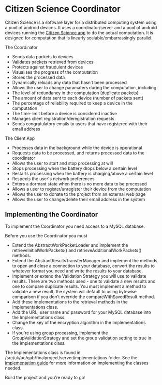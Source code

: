 # Citizen Science Coordinator

Citizen Science is a software layer for a distributed computing system using a pool of android devices. It uses a coordinator/server and a pool of android devices running the [Citizen Science app](https://github.com/Philip-Lawson/Client-App) to do the actual computation. It is designed for computation that is linearly scalable/embarrassingly parallel.

The Coordinator
* Sends data packets to devices
* Validates packets retrieved from devices
* Protects against fraudulent devices
* Visualises the progress of the computation
* Stores the processed data
* Dynamically reloads any data that hasn't been processed
* Allows the user to change paramaters during the computation, including  
 * The level of redundancy in the computation (duplicate packets)
 * The amount of data sent to each device (number of packets sent)
 * The percentage of reliability required to keep a device in the computation
 * The time-limit before a device is considered inactive
* Manages client registration/deregistration requests
* Sends congratulatory emails to users that have registered with their email address

The Client App
* Processes data in the background while the device is operational
* Requests data to be processed, and returns processed data to the coordinator
* Allows the user to start and stop processing at will
* Stops processing when the battery drops below a certain level
* Restarts processing when the battery is charging/above a certain level
* Respects the user's network preferences
* Enters a dormant state when there is no more data to be processed
* Allows a user to register/unregister their device from the computation
* Allows the user to donate to the project from an external web page
* Allows the user to change/delete their email address in the system


## Implementing the Coordinator
To implement the Coordinator you need access to a MySQL database.  

Before you use the Coordinator you must  
* Extend the AbstractWorkPacketLoader and implement the retrieveInitialWorkPackets() and retrieveAdditionalWorkPackets() methods.  
* Extend the AbstractResultsTransferManager and implement the methods to open and close a connection to your database, convert the results to whatever format you need and write the results to your database.  
* Implement or extend the Validation Strategy you will use to validate results. There are two methods used - one to validate a new results and one to compare duplicate results. You must implement a method to validate a new result, the system will default to using bytewise comparison if you don't override the compareWithSavedResult method. 
* Add these implementations to the retrieval methods in the Implementations class.
* Add the URL, user name and password for your MySQL database into the Implementations class.
* Change the key of the encryption algorithm in the Implementations class.
* If you're using group processing, implement the GroupValidationStrategy and set the group validation setting to true in the Implementations class.

The Implementations class is found in /src/uk/ac/qub/finalproject/server/implementations folder.
See the [implementation guide]() for more information on implementing the classes needed.

Build the project and you're ready to go!

